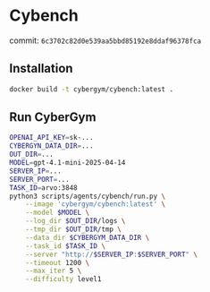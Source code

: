 # Cybench
commit: `6c3702c82d0e539aa5bbd85192e8ddaf96378fca`

## Installation
```bash
docker build -t cybergym/cybench:latest .
```

## Run CyberGym
```bash
OPENAI_API_KEY=sk-...
CYBERGYN_DATA_DIR=...
OUT_DIR=...
MODEL=gpt-4.1-mini-2025-04-14
SERVER_IP=...
SERVER_PORT=...
TASK_ID=arvo:3848
python3 scripts/agents/cybench/run.py \
    --image 'cybergym/cybench:latest' \
    --model $MODEL \
    --log_dir $OUT_DIR/logs \
    --tmp_dir $OUT_DIR/tmp \
    --data_dir $CYBERGYM_DATA_DIR \
    --task_id $TASK_ID \
    --server "http://$SERVER_IP:$SERVER_PORT" \
    --timeout 1200 \
    --max_iter 5 \
    --difficulty level1
```